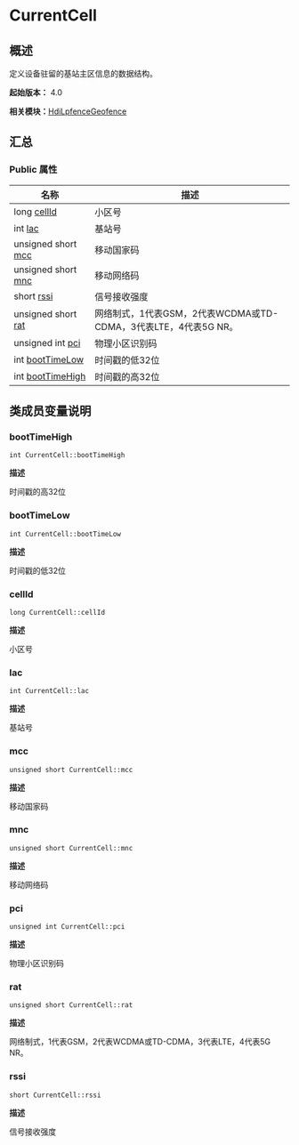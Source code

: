 # CurrentCell


## 概述

定义设备驻留的基站主区信息的数据结构。

**起始版本：** 4.0

**相关模块：**[HdiLpfenceGeofence](_hdi_lpfence_geofence.md)


## 汇总


### Public 属性

| 名称 | 描述 | 
| -------- | -------- |
| long [cellId](#cellid) | 小区号 | 
| int [lac](#lac) | 基站号 | 
| unsigned short [mcc](#mcc) | 移动国家码 | 
| unsigned short [mnc](#mnc) | 移动网络码 | 
| short [rssi](#rssi) | 信号接收强度 | 
| unsigned short [rat](#rat) | 网络制式，1代表GSM，2代表WCDMA或TD-CDMA，3代表LTE，4代表5G NR。 | 
| unsigned int [pci](#pci) | 物理小区识别码 | 
| int [bootTimeLow](#boottimelow) | 时间戳的低32位 | 
| int [bootTimeHigh](#boottimehigh) | 时间戳的高32位 | 


## 类成员变量说明


### bootTimeHigh

```
int CurrentCell::bootTimeHigh
```

**描述**

时间戳的高32位


### bootTimeLow

```
int CurrentCell::bootTimeLow
```

**描述**

时间戳的低32位


### cellId

```
long CurrentCell::cellId
```

**描述**

小区号


### lac

```
int CurrentCell::lac
```

**描述**

基站号


### mcc

```
unsigned short CurrentCell::mcc
```

**描述**

移动国家码


### mnc

```
unsigned short CurrentCell::mnc
```

**描述**

移动网络码


### pci

```
unsigned int CurrentCell::pci
```

**描述**

物理小区识别码


### rat

```
unsigned short CurrentCell::rat
```

**描述**

网络制式，1代表GSM，2代表WCDMA或TD-CDMA，3代表LTE，4代表5G NR。


### rssi

```
short CurrentCell::rssi
```

**描述**

信号接收强度
